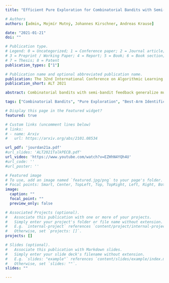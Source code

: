 ```yaml
---
title: "Efficient Pure Exploration for Combinatorial Bandits with Semi-Bandit Feedback"

# Authors
authors: [admin, Mojmír Mutný, Johannes Kirschner, Andreas Krause]

date: "2021-01-21"
doi: ""

# Publication type.
# Legend: 0 = Uncategorized; 1 = Conference paper; 2 = Journal article;
# 3 = Preprint / Working Paper; 4 = Report; 5 = Book; 6 = Book section;
# 7 = Thesis; 8 = Patent
publication_types: ["1"]

# Publication name and optional abbreviated publication name.
publication: The 32nd International Conference on Algorithmic Learning Theory
publication_short: ALT 2021

abstract: Combinatorial bandits with semi-bandit feedback generalize multi-armed bandits, where the agent chooses sets of arms and observes a noisy reward for each arm contained in the chosen set. The action set satisfies a given structure such as forming a base of a matroid or a path in a graph. We focus on the pure-exploration problem of identifying the best arm with fixed confidence, as well as a more general setting, where the structure of the answer set differs from the one of the action set. Using the recently popularized game framework, we interpret this problem as a sequential zero-sum game and develop a CombGame meta-algorithm whose instances are asymptotically optimal algorithms with finite time guarantees. In addition to comparing two families of learners to instantiate our meta-algorithm, the main contribution of our work is a specific oracle efficient instance for best-arm identification with combinatorial actions. Based on a projection-free online learning algorithm for convex polytopes, it is the first computationally efficient algorithm which is asymptotically optimal and has competitive empirical performance.

tags: ["Combinatorial Bandits", "Pure Exploration", "Best-Arm Identification"]

# Display this page in the Featured widget?
featured: true

# Custom links (uncomment lines below)
# links:
# - name: Arxiv
#   url: https://arxiv.org/abs/2101.08534

url_pdf: 'jourdan21a.pdf'
#url_slides: 'ALT2021TalkPECB.pdf'
url_video: 'https://www.youtube.com/watch?v=EZHhN4YQh4U'
#url_code: ''
#url_poster: ''

# Featured image
# To use, add an image named `featured.jpg/png` to your page's folder. 
# Focal points: Smart, Center, TopLeft, Top, TopRight, Left, Right, BottomLeft, Bottom, BottomRight.
image:
  caption: ""
  focal_point: ""
  preview_only: false

# Associated Projects (optional).
#   Associate this publication with one or more of your projects.
#   Simply enter your project's folder or file name without extension.
#   E.g. `internal-project` references `content/project/internal-project/index.md`.
#   Otherwise, set `projects: []`.
projects: []

# Slides (optional).
#   Associate this publication with Markdown slides.
#   Simply enter your slide deck's filename without extension.
#   E.g. `slides: "example"` references `content/slides/example/index.md`.
#   Otherwise, set `slides: ""`.
slides: ""

---
```

